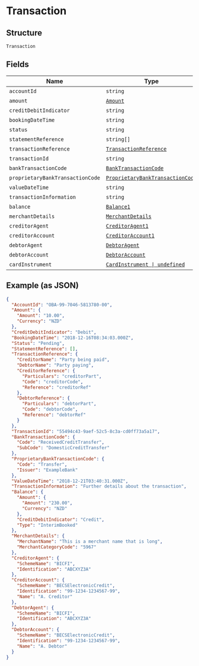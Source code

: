 
# Transaction

## Structure

`Transaction`

## Fields

| Name | Type | Tags | Description |
|  --- | --- | --- | --- |
| `accountId` | `string` | Required | - |
| `amount` | [`Amount`](../../doc/models/amount.md) | Required | - |
| `creditDebitIndicator` | `string` | Required | - |
| `bookingDateTime` | `string` | Required | - |
| `status` | `string` | Required | - |
| `statementReference` | `string[]` | Required | - |
| `transactionReference` | [`TransactionReference`](../../doc/models/transaction-reference.md) | Required | - |
| `transactionId` | `string` | Required | - |
| `bankTransactionCode` | [`BankTransactionCode`](../../doc/models/bank-transaction-code.md) | Required | - |
| `proprietaryBankTransactionCode` | [`ProprietaryBankTransactionCode`](../../doc/models/proprietary-bank-transaction-code.md) | Required | - |
| `valueDateTime` | `string` | Required | - |
| `transactionInformation` | `string` | Required | - |
| `balance` | [`Balance1`](../../doc/models/balance-1.md) | Required | - |
| `merchantDetails` | [`MerchantDetails`](../../doc/models/merchant-details.md) | Required | - |
| `creditorAgent` | [`CreditorAgent1`](../../doc/models/creditor-agent-1.md) | Required | - |
| `creditorAccount` | [`CreditorAccount1`](../../doc/models/creditor-account-1.md) | Required | - |
| `debtorAgent` | [`DebtorAgent`](../../doc/models/debtor-agent.md) | Required | - |
| `debtorAccount` | [`DebtorAccount`](../../doc/models/debtor-account.md) | Required | - |
| `cardInstrument` | [`CardInstrument \| undefined`](../../doc/models/card-instrument.md) | Optional | - |

## Example (as JSON)

```json
{
  "AccountId": "OBA-99-7046-5813780-00",
  "Amount": {
    "Amount": "10.00",
    "Currency": "NZD"
  },
  "CreditDebitIndicator": "Debit",
  "BookingDateTime": "2018-12-16T08:34:03.000Z",
  "Status": "Pending",
  "StatementReference": [],
  "TransactionReference": {
    "CreditorName": "Party being paid",
    "DebtorName": "Party paying",
    "CreditorReference": {
      "Particulars": "creditorPart",
      "Code": "creditorCode",
      "Reference": "creditorRef"
    },
    "DebtorReference": {
      "Particulars": "debtorPart",
      "Code": "debtorCode",
      "Reference": "debtorRef"
    }
  },
  "TransactionId": "55494c43-9aef-52c5-8c3a-cd0ff73a5a17",
  "BankTransactionCode": {
    "Code": "ReceivedCreditTransfer",
    "SubCode": "DomesticCreditTransfer"
  },
  "ProprietaryBankTransactionCode": {
    "Code": "Transfer",
    "Issuer": "ExampleBank"
  },
  "ValueDateTime": "2018-12-21T03:40:31.000Z",
  "TransactionInformation": "Further details about the transaction",
  "Balance": {
    "Amount": {
      "Amount": "230.00",
      "Currency": "NZD"
    },
    "CreditDebitIndicator": "Credit",
    "Type": "InterimBooked"
  },
  "MerchantDetails": {
    "MerchantName": "This is a merchant name that is long",
    "MerchantCategoryCode": "5967"
  },
  "CreditorAgent": {
    "SchemeName": "BICFI",
    "Identification": "ABCXYZ3A"
  },
  "CreditorAccount": {
    "SchemeName": "BECSElectronicCredit",
    "Identification": "99-1234-1234567-99",
    "Name": "A. Creditor"
  },
  "DebtorAgent": {
    "SchemeName": "BICFI",
    "Identification": "ABCXYZ3A"
  },
  "DebtorAccount": {
    "SchemeName": "BECSElectronicCredit",
    "Identification": "99-1234-1234567-99",
    "Name": "A. Debtor"
  }
}
```

